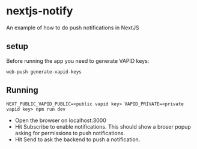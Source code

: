 # nextjs-notify

An example of how to do push notifications in NextJS

## setup

Before running the app you need to generate VAPID keys:
```
web-push generate-vapid-keys
```

## Running

```
NEXT_PUBLIC_VAPID_PUBLIC=<public vapid key> VAPID_PRIVATE=<private vapid key> npm run dev
```

- Open the browser on localhost:3000
- Hit Subscribe to enable notifications. This should show a broser popup asking for permissions to push notifications.
- Hit Send to ask the backend to push a notification.

